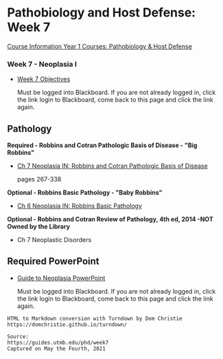 # Pathobiology and Host Defense: Week 7

[Course Information Year 1 Courses: Pathobiology & Host Defense](/usmle/phd/course-information/)

### Week 7 - Neoplasia I

*   [Week 7 Objectives](https://utmb.blackboard.com/bbcswebdav/pid-669085-dt-content-rid-15641175_1/xid-15641175_1)
    
    Must be logged into Blackboard. If you are not already logged in, click the link login to Blackboard, come back to this page and click the link again.
    

## Pathology

**Required - Robbins and Cotran Pathologic Basis of Disease - "Big Robbins"**

*   [Ch 7 Neoplasia IN: Robbins and Cotran Pathologic Basis of Disease](http://libux.utmb.edu/login?url=https://www.clinicalkey.com/#!/content/book/3-s2.0-B9780323531139000078)
    
    pages 267-338
    

**Optional - Robbins Basic Pathology - "Baby Robbins"**

*   [Ch 6 Neoplasia IN: Robbins Basic Pathology](http://libux.utmb.edu/login?url=https://www.clinicalkey.com/#!/content/book/3-s2.0-B9780323353175000065)
    

**Optional - Robbins and Cotran Review of Pathology, 4th ed, 2014 -NOT Owned by the Library**

*   Ch 7 Neoplastic Disorders

## Required PowerPoint

*   [Guide to Neoplasia PowerPoint](https://utmb.blackboard.com/bbcswebdav/pid-669087-dt-content-rid-15641181_1/xid-15641181_1)
    
    Must be logged into Blackboard. If you are not already logged in, click the link login to Blackboard, come back to this page and click the link again.

```
HTML to Markdown conversion with Turndown by Dom Christie
https://domchristie.github.io/turndown/

Source:
https://guides.utmb.edu/phd/week7
Captured on May the Fourth, 2021
```

